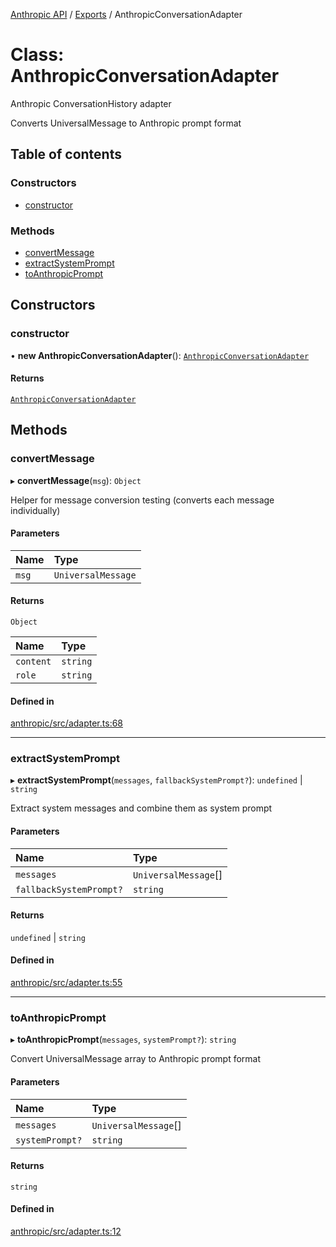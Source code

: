 <!-- 
 ⚠️  AUTO-GENERATED FILE - DO NOT EDIT MANUALLY
 This file is automatically generated by scripts/docs-generator.js
 To make changes, edit the source TypeScript files or update the generator script
-->

[Anthropic API](../../) / [Exports](../modules) / AnthropicConversationAdapter

# Class: AnthropicConversationAdapter

Anthropic ConversationHistory adapter

Converts UniversalMessage to Anthropic prompt format

## Table of contents

### Constructors

- [constructor](AnthropicConversationAdapter#constructor)

### Methods

- [convertMessage](AnthropicConversationAdapter#convertmessage)
- [extractSystemPrompt](AnthropicConversationAdapter#extractsystemprompt)
- [toAnthropicPrompt](AnthropicConversationAdapter#toanthropicprompt)

## Constructors

### constructor

• **new AnthropicConversationAdapter**(): [`AnthropicConversationAdapter`](AnthropicConversationAdapter)

#### Returns

[`AnthropicConversationAdapter`](AnthropicConversationAdapter)

## Methods

### convertMessage

▸ **convertMessage**(`msg`): `Object`

Helper for message conversion testing (converts each message individually)

#### Parameters

| Name | Type |
| :------ | :------ |
| `msg` | `UniversalMessage` |

#### Returns

`Object`

| Name | Type |
| :------ | :------ |
| `content` | `string` |
| `role` | `string` |

#### Defined in

[anthropic/src/adapter.ts:68](https://github.com/woojubb/robota/blob/4f21f71cc775c491f2f7e354b7e5fc2c2396f413/packages/anthropic/src/adapter.ts#L68)

___

### extractSystemPrompt

▸ **extractSystemPrompt**(`messages`, `fallbackSystemPrompt?`): `undefined` \| `string`

Extract system messages and combine them as system prompt

#### Parameters

| Name | Type |
| :------ | :------ |
| `messages` | `UniversalMessage`[] |
| `fallbackSystemPrompt?` | `string` |

#### Returns

`undefined` \| `string`

#### Defined in

[anthropic/src/adapter.ts:55](https://github.com/woojubb/robota/blob/4f21f71cc775c491f2f7e354b7e5fc2c2396f413/packages/anthropic/src/adapter.ts#L55)

___

### toAnthropicPrompt

▸ **toAnthropicPrompt**(`messages`, `systemPrompt?`): `string`

Convert UniversalMessage array to Anthropic prompt format

#### Parameters

| Name | Type |
| :------ | :------ |
| `messages` | `UniversalMessage`[] |
| `systemPrompt?` | `string` |

#### Returns

`string`

#### Defined in

[anthropic/src/adapter.ts:12](https://github.com/woojubb/robota/blob/4f21f71cc775c491f2f7e354b7e5fc2c2396f413/packages/anthropic/src/adapter.ts#L12)
